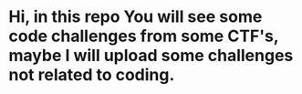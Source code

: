 # Hi, in this repo You will see some code challenges from some CTF's, maybe I will upload some challenges not related to coding.
